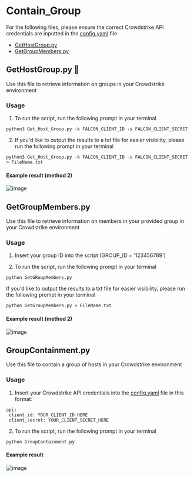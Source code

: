 # Contain_Group
For the following files, please ensure the correct Crowdstrike API credentials are inputted in the [config.yaml](./config.yaml) file
+ [GetHostGroup.py](https://github.com/ErikSierra/FalconContainment/blob/main/Contain_Group/README.md#gethostgrouppy-)
+ [GetGroupMembers.py](#get-group-members.py-)


## GetHostGroup.py 🔎

Use this file to retrieve information on groups in your Crowdstrike environment

### Usage

1. To run the script, run the following prompt in your terminal

```
python3 Get_Host_Group.py -k FALCON_CLIENT_ID -s FALCON_CLIENT_SECRET
```

2. If you'd like to output the results to a txt file for easier visibility, please run the following prompt in your terminal
```
python3 Get_Host_Group.py -k FALCON_CLIENT_ID -s FALCON_CLIENT_SECRET > FileName.txt
```
#### Example result (method 2)
![image](https://github.com/ErikSierra/FalconContainment/assets/120680439/b479843b-43bd-453b-9406-3b9a1a6137c5)


## GetGroupMembers.py

Use this file to retrieve information on members in your provided group in your Crowdstrike environment
### Usage

1. Insert your group ID into the script
   (GROUP_ID = '123456789')
   
3. To run the script, run the following prompt in your terminal

  ```
  python GetGRoupMembers.py
  ```
  
  If you'd like to output the results to a txt file for easier visibility, please run the following prompt in your terminal
  ```
  python GetGroupMembers.py > FileName.txt
  ```

#### Example result (method 2)
![image](https://github.com/ErikSierra/FalconContainment/assets/120680439/a85084a7-d74c-4e4b-8de1-646d5b4b72c2)

## GroupContainment.py

Use this file to contain a group of hosts in your Crowdstrike environment
### Usage

1. Insert your Crowdstrike API credentials into the [config.yaml](./config.yaml) file in this format:
 ```
api:
  client_id: YOUR_CLIENT_ID_HERE
  client_secret: YOUR_CLIENT_SECRET_HERE
```

2. To run the script, run the following prompt in your terminal
```
python GroupContainment.py
```
#### Example result 
![image](https://github.com/ErikSierra/FalconContainment/assets/120680439/a82ca025-7502-476c-bd68-c2da35cde17a)


